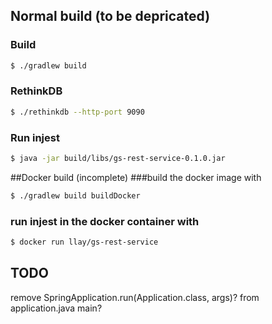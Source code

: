 ## Normal build (to be depricated)
### Build
```bash
$ ./gradlew build
```

### RethinkDB
```bash
$ ./rethinkdb --http-port 9090
```

### Run injest
```bash
$ java -jar build/libs/gs-rest-service-0.1.0.jar
```

##Docker build (incomplete)
###build the docker image with
```bash
$ ./gradlew build buildDocker
```

### run injest in the docker container with
```bash
$ docker run llay/gs-rest-service
```
## TODO
remove SpringApplication.run(Application.class, args)? from application.java main?
